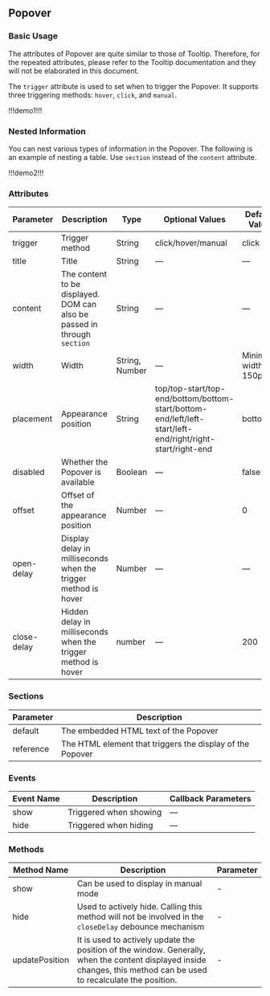 ## Popover

### Basic Usage

The attributes of Popover are quite similar to those of Tooltip. Therefore, for the repeated attributes, please refer to the Tooltip documentation and they will not be elaborated in this document.

The `trigger` attribute is used to set when to trigger the Popover. It supports three triggering methods: `hover`, `click`, and `manual`.

!!!demo1!!!

### Nested Information

You can nest various types of information in the Popover. The following is an example of nesting a table. Use `section` instead of the `content` attribute.

!!!demo2!!!

### Attributes

| Parameter   | Description                                                              | Type           | Optional Values                                                                                           | Default Value       |
| ----------- | ------------------------------------------------------------------------ | -------------- | --------------------------------------------------------------------------------------------------------- | ------------------- |
| trigger     | Trigger method                                                           | String         | click/hover/manual                                                                                        | click               |
| title       | Title                                                                    | String         | —                                                                                                         | —                   |
| content     | The content to be displayed. DOM can also be passed in through `section` | String         | —                                                                                                         | —                   |
| width       | Width                                                                    | String, Number | —                                                                                                         | Minimum width 150px |
| placement   | Appearance position                                                      | String         | top/top-start/top-end/bottom/bottom-start/bottom-end/left/left-start/left-end/right/right-start/right-end | bottom              |
| disabled    | Whether the Popover is available                                         | Boolean        | —                                                                                                         | false               |
| offset      | Offset of the appearance position                                        | Number         | —                                                                                                         | 0                   |
| open-delay  | Display delay in milliseconds when the trigger method is hover           | Number         | —                                                                                                         | —                   |
| close-delay | Hidden delay in milliseconds when the trigger method is hover            | number         | —                                                                                                         | 200                 |

### Sections

| Parameter | Description                                               |
| --------- | --------------------------------------------------------- |
| default   | The embedded HTML text of the Popover                     |
| reference | The HTML element that triggers the display of the Popover |

### Events

| Event Name | Description            | Callback Parameters |
| ---------- | ---------------------- | ------------------- |
| show       | Triggered when showing | —                   |
| hide       | Triggered when hiding  | —                   |

### Methods

| Method Name    | Description                                                                                                                                                          | Parameter |
| -------------- | -------------------------------------------------------------------------------------------------------------------------------------------------------------------- | --------- |
| show           | Can be used to display in manual mode                                                                                                                                | -         |
| hide           | Used to actively hide. Calling this method will not be involved in the `closeDelay` debounce mechanism                                                               | -         |
| updatePosition | It is used to actively update the position of the window. Generally, when the content displayed inside changes, this method can be used to recalculate the position. | -         |
